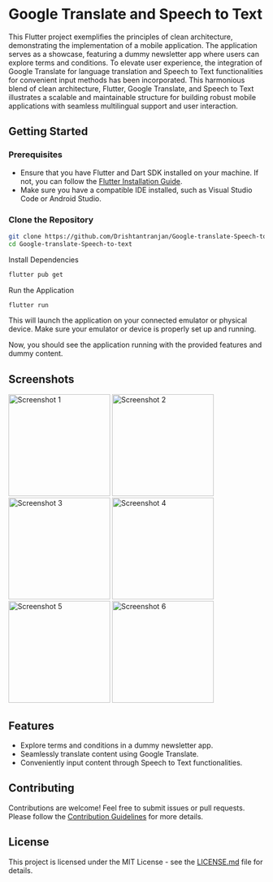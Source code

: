 # Google Translate and Speech to Text 

This Flutter project exemplifies the principles of clean architecture, demonstrating the implementation of a mobile application. The application serves as a showcase, featuring a dummy newsletter app where users can explore terms and conditions. To elevate user experience, the integration of Google Translate for language translation and Speech to Text functionalities for convenient input methods has been incorporated. This harmonious blend of clean architecture, Flutter, Google Translate, and Speech to Text illustrates a scalable and maintainable structure for building robust mobile applications with seamless multilingual support and user interaction.

## Getting Started

### Prerequisites

- Ensure that you have Flutter and Dart SDK installed on your machine. If not, you can follow the [Flutter Installation Guide](https://flutter.dev/docs/get-started/install).
- Make sure you have a compatible IDE installed, such as Visual Studio Code or Android Studio.

### Clone the Repository

```bash
git clone https://github.com/Drishtantranjan/Google-translate-Speech-to-text.git
cd Google-translate-Speech-to-text
```
Install Dependencies
```bash
flutter pub get

```
Run the Application
```bash
flutter run
```
This will launch the application on your connected emulator or physical device. Make sure your emulator or device is properly set up and running.

Now, you should see the application running with the provided features and dummy content.

## Screenshots

<div align="left">
    <img src="https://github.com/Drishtantranjan/Google-translate-Speech-to-text./assets/84273332/fee1932b-11f6-4ce3-a4af-1c6754d743a9" width="200" alt="Screenshot 1">
    <img src="https://github.com/Drishtantranjan/Google-translate-Speech-to-text./assets/84273332/9cc09a25-e736-4bf8-9fa0-7b7adeb87400" width="200" alt="Screenshot 2">
    <img src="https://github.com/Drishtantranjan/Google-translate-Speech-to-text./assets/84273332/b88d234a-ad9d-4297-bf63-31178a204419" width="200" alt="Screenshot 3">
    <img src="https://github.com/Drishtantranjan/Google-translate-Speech-to-text./assets/84273332/69155b36-e32a-4541-b19e-0d5287e05a72" width="200" alt="Screenshot 4">
    <img src="https://github.com/Drishtantranjan/Google-translate-Speech-to-text./assets/84273332/2c1aa73d-e052-4a92-9f5c-d4516104479c" width="200" alt="Screenshot 5">
    <img src="https://github.com/Drishtantranjan/Google-translate-Speech-to-text./assets/84273332/14049931-9389-45a8-90db-b44aefb74881" width="200" alt="Screenshot 6">
</div>

## Features

- Explore terms and conditions in a dummy newsletter app.
- Seamlessly translate content using Google Translate.
- Conveniently input content through Speech to Text functionalities.

## Contributing

Contributions are welcome! Feel free to submit issues or pull requests. Please follow the [Contribution Guidelines](CONTRIBUTING.md) for more details.

## License

This project is licensed under the MIT License - see the [LICENSE.md](LICENSE.md) file for details.
